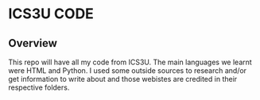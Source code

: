 # ICS3U CODE

Overview
-
This repo will have all my code from ICS3U. The main languages we learnt were HTML and Python. I used some outside sources to research and/or get information to write about and those webistes are credited in their respective folders.


